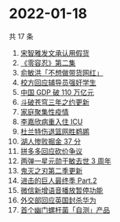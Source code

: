 # 2022-01-18

共 17 条

<!-- BEGIN ZHIHUSEARCH -->
<!-- 最后更新时间 Tue Jan 18 2022 05:08:32 GMT+0800 (China Standard Time) -->
1. [宋智雅发文承认用假货](https://www.zhihu.com/search?q=宋智雅)
1. [《零容忍》第二集](https://www.zhihu.com/search?q=零容忍)
1. [俞敏洪「不想做带货网红」](https://www.zhihu.com/search?q=俞敏洪)
1. [校方回应辅导员强奸学生](https://www.zhihu.com/search?q=辅导员强奸女学生)
1. [中国 GDP 破 110 万亿元](https://www.zhihu.com/search?q=GDP)
1. [斗破苍穹三年之约更新](https://www.zhihu.com/search?q=斗破苍穹三年之约)
1. [家庭聚集性疫情](https://www.zhihu.com/search?q=家庭聚集性疫情)
1. [李嘉欣病重入住 ICU](https://www.zhihu.com/search?q=李嘉欣)
1. [杜兰特伤退篮网胜鹈鹕](https://www.zhihu.com/search?q=篮网)
1. [湖人惨败掘金 37 分](https://www.zhihu.com/search?q=湖人)
1. [拼多多回应砍价争议](https://www.zhihu.com/search?q=拼多多)
1. [两弹一星元勋于敏去世 3 周年](https://www.zhihu.com/search?q=于敏去世3周年)
1. [鬼灭之刃第二季更新](https://www.zhihu.com/search?q=鬼灭之刃)
1. [进击的巨人最终季 Part.2](https://www.zhihu.com/search?q=进击的巨人)
1. [微信新增语音播放暂停功能](https://www.zhihu.com/search?q=微信语音暂停)
1. [外交部回应英国封杀华为](https://www.zhihu.com/search?q=英国封杀华为)
1. [首个幽门螺杆菌「自测」产品](https://www.zhihu.com/search?q=幽门螺杆菌自测产品)
<!-- END ZHIHUSEARCH -->
